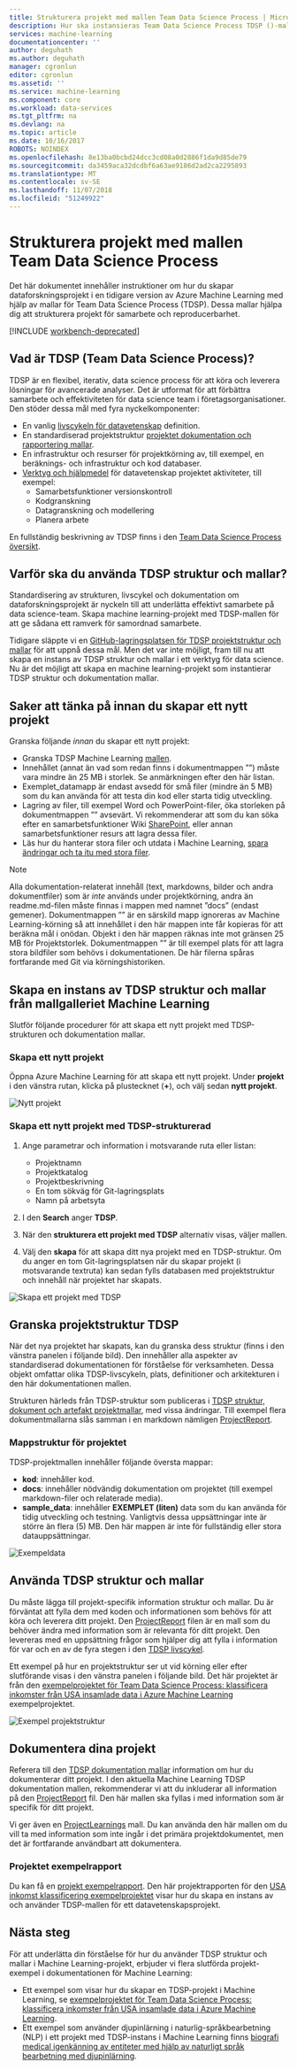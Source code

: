 ```yaml
---
title: Strukturera projekt med mallen Team Data Science Process | Microsoft Docs
description: Hur ska instansieras Team Data Science Process TDSP ()-mallar i Azure Machine Learning-projekt struktur för samarbete
services: machine-learning
documentationcenter: ''
author: deguhath
ms.author: deguhath
manager: cgronlun
editor: cgronlun
ms.assetid: ''
ms.service: machine-learning
ms.component: core
ms.workload: data-services
ms.tgt_pltfrm: na
ms.devlang: na
ms.topic: article
ms.date: 10/16/2017
ROBOTS: NOINDEX
ms.openlocfilehash: 8e13ba0bcbd24dcc3cd08a0d2886f1da9d85de79
ms.sourcegitcommit: da3459aca32dcdbf6a63ae9186d2ad2ca2295893
ms.translationtype: MT
ms.contentlocale: sv-SE
ms.lasthandoff: 11/07/2018
ms.locfileid: "51249922"
---
```

# <a name="structure-projects-with-the-team-data-science-process-template"></a>Strukturera projekt med mallen Team Data Science Process

Det här dokumentet innehåller instruktioner om hur du skapar dataforskningsprojekt i en tidigare version av Azure Machine Learning med hjälp av mallar för Team Data Science Process (TDSP). Dessa mallar hjälpa dig att strukturera projekt för samarbete och reproducerbarhet. 

[!INCLUDE [workbench-deprecated](../../../includes/aml-deprecating-preview-2017.md)] 

## <a name="what-is-the-team-data-science-process"></a>Vad är TDSP (Team Data Science Process)?
TDSP är en flexibel, iterativ, data science process för att köra och leverera lösningar för avancerade analyser. Det är utformat för att förbättra samarbete och effektiviteten för data science team i företagsorganisationer. Den stöder dessa mål med fyra nyckelkomponenter:

   * En vanlig [livscykeln för datavetenskap](../team-data-science-process/lifecycle.md) definition.
   * En standardiserad projektstruktur [projektet dokumentation och rapportering mallar](https://github.com/Azure/Azure-TDSP-ProjectTemplate).
   * En infrastruktur och resurser för projektkörning av, till exempel, en beräknings- och infrastruktur och kod databaser.
   * [Verktyg och hjälpmedel](https://github.com/Azure/Azure-TDSP-Utilities) för datavetenskap projektet aktiviteter, till exempel:
      - Samarbetsfunktioner versionskontroll
      - Kodgranskning
      - Datagranskning och modellering
      - Planera arbete

En fullständig beskrivning av TDSP finns i den [Team Data Science Process översikt](../team-data-science-process/overview.md).

## <a name="why-should-you-use-the-tdsp-structure-and-templates"></a>Varför ska du använda TDSP struktur och mallar?
Standardisering av strukturen, livscykel och dokumentation om dataforskningsprojekt är nyckeln till att underlätta effektivt samarbete på data science-team. Skapa machine learning-projekt med TDSP-mallen för att ge sådana ett ramverk för samordnad samarbete.

Tidigare släppte vi en [GitHub-lagringsplatsen för TDSP projektstruktur och mallar](https://github.com/Azure/Azure-TDSP-ProjectTemplate) för att uppnå dessa mål. Men det var inte möjligt, fram till nu att skapa en instans av TDSP struktur och mallar i ett verktyg för data science. Nu är det möjligt att skapa en machine learning-projekt som instantierar TDSP struktur och dokumentation mallar. 

## <a name="things-to-note-before-creating-a-new-project"></a>Saker att tänka på innan du skapar ett nytt projekt
Granska följande *innan* du skapar ett nytt projekt:
* Granska TDSP Machine Learning [mallen](https://aka.ms/tdspamlgithubrepo).
* Innehållet (annat än vad som redan finns i dokumentmappen ””) måste vara mindre än 25 MB i storlek. Se anmärkningen efter den här listan.
* Exemplet\_datamapp är endast avsedd för små filer (mindre än 5 MB) som du kan använda för att testa din kod eller starta tidig utveckling.
* Lagring av filer, till exempel Word och PowerPoint-filer, öka storleken på dokumentmappen ”” avsevärt. Vi rekommenderar att som du kan söka efter en samarbetsfunktioner Wiki [SharePoint](https://products.office.com/sharepoint/collaboration), eller annan samarbetsfunktioner resurs att lagra dessa filer.
* Läs hur du hanterar stora filer och utdata i Machine Learning, [spara ändringar och ta itu med stora filer](https://aka.ms/aml-largefiles).

> [!NOTE]
> Alla dokumentation-relaterat innehåll (text, markdowns, bilder och andra dokumentfiler) som är *inte* används under projektkörning, andra än readme.md-filen måste finnas i mappen med namnet ”docs” (endast gemener). Dokumentmappen ”” är en särskild mapp ignoreras av Machine Learning-körning så att innehållet i den här mappen inte får kopieras för att beräkna mål i onödan. Objekt i den här mappen räknas inte mot gränsen 25 MB för Projektstorlek. Dokumentmappen ”” är till exempel plats för att lagra stora bildfiler som behövs i dokumentationen. De här filerna spåras fortfarande med Git via körningshistoriken. 

## <a name="instantiate-the-tdsp-structure-and-templates-from-the-machine-learning-template-gallery"></a>Skapa en instans av TDSP struktur och mallar från mallgalleriet Machine Learning
Slutför följande procedurer för att skapa ett nytt projekt med TDSP-strukturen och dokumentation mallar.

### <a name="create-a-new-project"></a>Skapa ett nytt projekt
Öppna Azure Machine Learning för att skapa ett nytt projekt. Under **projekt** i den vänstra rutan, klicka på plustecknet (**+**), och välj sedan **nytt projekt**.

![Nytt projekt](./media/how-to-use-tdsp-in-azure-ml/instantiation-1.png)


### <a name="create-a-new-tdsp-structured-project"></a>Skapa ett nytt projekt med TDSP-strukturerad
   1. Ange parametrar och information i motsvarande ruta eller listan:

      - Projektnamn
      - Projektkatalog
      - Projektbeskrivning
      - En tom sökväg för Git-lagringsplats
      - Namn på arbetsyta

   2. I den **Search** anger **TDSP**. 
   3. När den **strukturera ett projekt med TDSP** alternativ visas, väljer mallen. 
   4. Välj den **skapa** för att skapa ditt nya projekt med en TDSP-struktur. Om du anger en tom Git-lagringsplatsen när du skapar projekt (i motsvarande textruta) kan sedan fylls databasen med projektstruktur och innehåll när projektet har skapats.

![Skapa ett projekt med TDSP](./media/how-to-use-tdsp-in-azure-ml/instantiation-2.png)


## <a name="examine-the-tdsp-project-structure"></a>Granska projektstruktur TDSP
När det nya projektet har skapats, kan du granska dess struktur (finns i den vänstra panelen i följande bild). Den innehåller alla aspekter av standardiserad dokumentationen för förståelse för verksamheten. Dessa objekt omfattar olika TDSP-livscykeln, plats, definitioner och arkitekturen i den här dokumentationen mallen. 

Strukturen härleds från TDSP-struktur som publiceras i [TDSP struktur, dokument och artefakt projektmallar](https://github.com/Azure/Azure-TDSP-ProjectTemplate), med vissa ändringar. Till exempel flera dokumentmallarna slås samman i en markdown nämligen [ProjectReport](https://aka.ms/tdspamlgithubrepoprojectreport). 

### <a name="project-folder-structure"></a>Mappstruktur för projektet
TDSP-projektmallen innehåller följande översta mappar:
   - **kod**: innehåller kod.
   - **docs**: innehåller nödvändig dokumentation om projektet (till exempel markdown-filer och relaterade media).
   - **sample_data**: innehåller **EXEMPLET (liten)** data som du kan använda för tidig utveckling och testning. Vanligtvis dessa uppsättningar inte är större än flera (5) MB. Den här mappen är inte för fullständig eller stora datauppsättningar.

![Exempeldata](./media/how-to-use-tdsp-in-azure-ml/instantiation-3.png)


## <a name="use-the-tdsp-structure-and-templates"></a>Använda TDSP struktur och mallar
Du måste lägga till projekt-specifik information struktur och mallar. Du är förväntat att fylla dem med koden och informationen som behövs för att köra och leverera ditt projekt. Den [ProjectReport](https://aka.ms/tdspamlgithubrepoprojectreport) filen är en mall som du behöver ändra med information som är relevanta för ditt projekt. Den levereras med en uppsättning frågor som hjälper dig att fylla i information för var och en av de fyra stegen i den [TDSP livscykel](../team-data-science-process/lifecycle.md).

Ett exempel på hur en projektstruktur ser ut vid körning eller efter slutförande visas i den vänstra panelen i följande bild. Det här projektet är från den [exempelprojektet för Team Data Science Process: klassificera inkomster från USA insamlade data i Azure Machine Learning](https://github.com/Azure/MachineLearningSamples-TDSPUCIAdultIncome) exempelprojektet.

![Exempel projektstruktur](./media/how-to-use-tdsp-in-azure-ml/instantiation-4.png)

## <a name="document-your-project"></a>Dokumentera dina projekt
Referera till den [TDSP dokumentation mallar](https://github.com/Azure/Azure-TDSP-ProjectTemplate) information om hur du dokumenterar ditt projekt. I den aktuella Machine Learning TDSP dokumentation mallen, rekommenderar vi att du inkluderar all information på den [ProjectReport](https://aka.ms/tdspamlgithubrepoprojectreport) fil. Den här mallen ska fyllas i med information som är specifik för ditt projekt. 

Vi ger även en [ProjectLearnings](https://aka.ms/tdspamlgithubrepoprojectlearnings) mall. Du kan använda den här mallen om du vill ta med information som inte ingår i det primära projektdokumentet, men det är fortfarande användbart att dokumentera. 

### <a name="example-project-report"></a>Projektet exempelrapport
Du kan få en [projekt exempelrapport](https://github.com/Azure/MachineLearningSamples-TDSPUCIAdultIncome/blob/master/docs/deliverable_docs/ProjectReport.md). Den här projektrapporten för den [USA inkomst klassificering exempelprojektet](https://github.com/Azure/MachineLearningSamples-TDSPUCIAdultIncome) visar hur du skapa en instans av och använder TDSP-mallen för ett datavetenskapsprojekt.

## <a name="next-steps"></a>Nästa steg
För att underlätta din förståelse för hur du använder TDSP struktur och mallar i Machine Learning-projekt, erbjuder vi flera slutförda projekt-exempel i dokumentationen för Machine Learning:

- Ett exempel som visar hur du skapar en TDSP-projekt i Machine Learning, se [exempelprojektet för Team Data Science Process: klassificera inkomster från USA insamlade data i Azure Machine Learning](https://github.com/Azure/MachineLearningSamples-TDSPUCIAdultIncome).
- Ett exempel som använder djupinlärning i naturlig-språkbearbetning (NLP) i ett projekt med TDSP-instans i Machine Learning finns [biografi medical igenkänning av entiteter med hjälp av naturligt språk bearbetning med djupinlärning](https://github.com/Azure/MachineLearningSamples-BiomedicalEntityExtraction).

